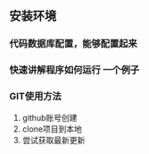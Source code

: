 ## 安装环境

### 代码数据库配置，能够配置起来
### 快速讲解程序如何运行 一个例子
### GIT使用方法
1. github账号创建
2. clone项目到本地
3. 尝试获取最新更新














